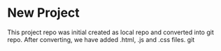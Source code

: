  # New Project
 
 This project repo was initial created as local repo and converted into git repo.
After converting, we have added .html, .js and .css files.
git 